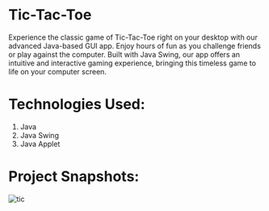 # Tic-Tac-Toe
Experience the classic game of Tic-Tac-Toe right on your desktop with our advanced Java-based GUI app. Enjoy hours of fun as you challenge friends or play against the computer. Built with Java Swing, our app offers an intuitive and interactive gaming experience, bringing this timeless game to life on your computer screen. 
# Technologies Used:
  1) Java
  2) Java Swing
  3) Java Applet
# Project Snapshots:
  ![tic](https://github.com/Chinmayk12/Tic-Tac-Toe/assets/137162238/604593bb-c22e-43a8-baf5-55579f4c7ce7)
